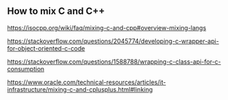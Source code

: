## How to mix C and C++
https://isocpp.org/wiki/faq/mixing-c-and-cpp#overview-mixing-langs

https://stackoverflow.com/questions/2045774/developing-c-wrapper-api-for-object-oriented-c-code

https://stackoverflow.com/questions/1588788/wrapping-c-class-api-for-c-consumption

https://www.oracle.com/technical-resources/articles/it-infrastructure/mixing-c-and-cplusplus.html#linking
